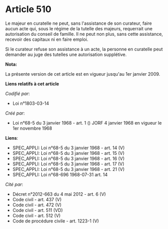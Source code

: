 # Article 510

Le majeur en curatelle ne peut, sans l'assistance de son curateur, faire aucun acte qui, sous le régime de la tutelle des
majeurs, requerrait une autorisation du conseil de famille. Il ne peut non plus, sans cette assistance, recevoir des capitaux
ni en faire emploi.

Si le curateur refuse son assistance à un acte, la personne en curatelle peut demander au juge des tutelles une autorisation
supplétive.

**Nota:**

La présente version de cet article est en vigueur jusqu'au 1er janvier 2009.

**Liens relatifs à cet article**

_Codifié par_:

  - Loi n°1803-03-14

_Créé par_:

  - Loi n°68-5 du 3 janvier 1968 - art. 1 () JORF 4 janvier 1968 en vigueur le 1er novembre 1968

**Liens**:

  - SPEC_APPLI: Loi n°68-5 du 3 janvier 1968 - art. 14 (V)
  - SPEC_APPLI: Loi n°68-5 du 3 janvier 1968 - art. 15 (V)
  - SPEC_APPLI: Loi n°68-5 du 3 janvier 1968 - art. 16 (V)
  - SPEC_APPLI: Loi n°68-5 du 3 janvier 1968 - art. 17 (V)
  - SPEC_APPLI: Loi n°68-5 du 3 janvier 1968 - art. 21 (V)
  - SPEC_APPLI: Loi n°68-696 1968-07-31 art. 14

_Cité par_:

  - Décret n°2012-663 du 4 mai 2012 - art. 6 (V)
  - Code civil - art. 437 (V)
  - Code civil - art. 472 (V)
  - Code civil - art. 511 (VD)
  - Code civil - art. 512 (V)
  - Code de procédure civile - art. 1223-1 (V)
